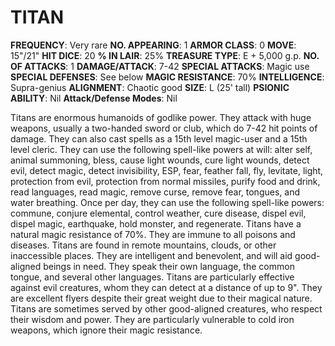 # TITAN

**FREQUENCY**: Very rare
**NO. APPEARING**: 1
**ARMOR CLASS**: 0
**MOVE**: 15"/21"
**HIT DICE**: 20
**% IN LAIR**: 25%
**TREASURE TYPE**: E + 5,000 g.p.
**NO. OF ATTACKS**: 1
**DAMAGE/ATTACK**: 7-42
**SPECIAL ATTACKS**: Magic use
**SPECIAL DEFENSES**: See below
**MAGIC RESISTANCE**: 70%
**INTELLIGENCE**: Supra-genius
**ALIGNMENT**: Chaotic good
**SIZE**: L (25' tall)
**PSIONIC ABILITY**: Nil
**Attack/Defense Modes**: Nil

Titans are enormous humanoids of godlike power. They attack with huge weapons, usually a two-handed sword or club, which do 7-42 hit points of damage. They can also cast spells as a 15th level magic-user and a 15th level cleric. They can use the following spell-like powers at will: alter self, animal summoning, bless, cause light wounds, cure light wounds, detect evil, detect magic, detect invisibility, ESP, fear, feather fall, fly, levitate, light, protection from evil, protection from normal missiles, purify food and drink, read languages, read magic, remove curse, remove fear, tongues, and water breathing. Once per day, they can use the following spell-like powers: commune, conjure elemental, control weather, cure disease, dispel evil, dispel magic, earthquake, hold monster, and regenerate. Titans have a natural magic resistance of 70%. They are immune to all poisons and diseases. Titans are found in remote mountains, clouds, or other inaccessible places. They are intelligent and benevolent, and will aid good-aligned beings in need. They speak their own language, the common tongue, and several other languages. Titans are particularly effective against evil creatures, whom they can detect at a distance of up to 9". They are excellent flyers despite their great weight due to their magical nature. Titans are sometimes served by other good-aligned creatures, who respect their wisdom and power. They are particularly vulnerable to cold iron weapons, which ignore their magic resistance.
